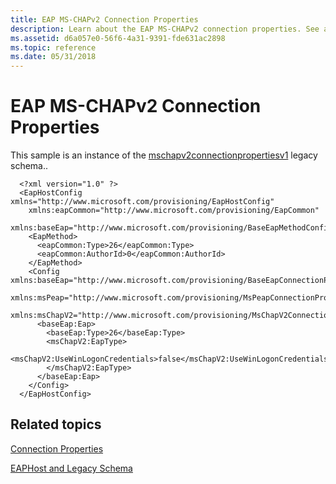```yaml
---
title: EAP MS-CHAPv2 Connection Properties
description: Learn about the EAP MS-CHAPv2 connection properties. See an example that's an instance of the mschapv2connectionpropertiesv1 legacy schema.
ms.assetid: d6a057e0-56f6-4a31-9391-fde631ac2898
ms.topic: reference
ms.date: 05/31/2018
---
```


# EAP MS-CHAPv2 Connection Properties

This sample is an instance of the [mschapv2connectionpropertiesv1](mschapv2connectionpropertiesv1schema-schema.md) legacy schema..

``` syntax
  <?xml version="1.0" ?> 
  <EapHostConfig xmlns="http://www.microsoft.com/provisioning/EapHostConfig" 
    xmlns:eapCommon="http://www.microsoft.com/provisioning/EapCommon" 
    xmlns:baseEap="http://www.microsoft.com/provisioning/BaseEapMethodConfig">
    <EapMethod>
      <eapCommon:Type>26</eapCommon:Type> 
      <eapCommon:AuthorId>0</eapCommon:AuthorId> 
    </EapMethod>
    <Config xmlns:baseEap="http://www.microsoft.com/provisioning/BaseEapConnectionPropertiesV1" 
      xmlns:msPeap="http://www.microsoft.com/provisioning/MsPeapConnectionPropertiesV1" 
      xmlns:msChapV2="http://www.microsoft.com/provisioning/MsChapV2ConnectionPropertiesV1">
      <baseEap:Eap>
        <baseEap:Type>26</baseEap:Type> 
        <msChapV2:EapType>
        <msChapV2:UseWinLogonCredentials>false</msChapV2:UseWinLogonCredentials> 
        </msChapV2:EapType>
      </baseEap:Eap>
    </Config>
  </EapHostConfig>
```

## Related topics

<dl> <dt>

[Connection Properties](connection-profiles.md)
</dt> <dt>

[EAPHost and Legacy Schema](eaphost-schemas.md)
</dt> </dl>

 

 




